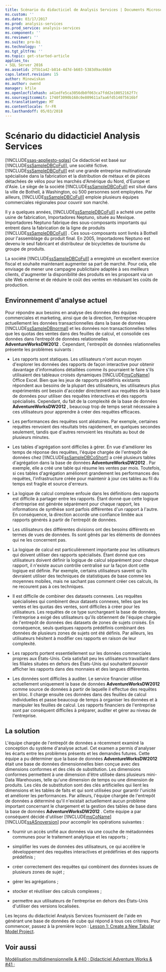 ```yaml
---
title: Scénario du didacticiel de Analysis Services | Documents Microsoft
ms.custom: ''
ms.date: 03/17/2017
ms.prod: analysis-services
ms.prod_service: analysis-services
ms.component: ''
ms.reviewer: ''
ms.suite: pro-bi
ms.technology: ''
ms.tgt_pltfrm: ''
ms.topic: get-started-article
applies_to:
- SQL Server 2016
ms.assetid: 2f5b1a42-b814-4d7d-b603-5383d9ac66b9
caps.latest.revision: 15
author: Minewiskan
ms.author: owend
manager: kfile
ms.openlocfilehash: a41edfe5ca3056db0f063ca7fdd2e10052162f7c
ms.sourcegitcommit: 1740f3090b168c0e809611a7aa6fd514075616bf
ms.translationtype: MT
ms.contentlocale: fr-FR
ms.lasthandoff: 05/03/2018
---
```

# <a name="analysis-services-tutorial-scenario"></a>Scénario du didacticiel Analysis Services
[!INCLUDE[ssas-appliesto-sqlas](../includes/ssas-appliesto-sqlas.md)]
Ce didacticiel est basé sur [!INCLUDE[ssSampleDBCoFull](../includes/sssampledbcofull-md.md)], une société fictive. [!INCLUDE[ssSampleDBCoFull](../includes/sssampledbcofull-md.md)] est une grande entreprise multinationale spécialisée dans la fabrication et la distribution de métaux et de pièces détachées de vélos pour les marchés d'Amérique du Nord, d'Europe et d'Asie. Le siège de la société [!INCLUDE[ssSampleDBCoFull](../includes/sssampledbcofull-md.md)] est situé dans la ville de Bothell, à Washington, où 500 personnes sont employées. Par ailleurs, [!INCLUDE[ssSampleDBCoFull](../includes/sssampledbcofull-md.md)] emploie plusieurs équipes commerciales régionales pour couvrir son marché.  
  
Il y a quelques années, [!INCLUDE[ssSampleDBCoFull](../includes/sssampledbcofull-md.md)] a acheté une petite usine de fabrication, Importadores Neptuno, située au Mexique. Importadores Neptuno fabrique des sous-composants importants qui entrent dans la fabrication de la ligne de produits [!INCLUDE[ssSampleDBCoFull](../includes/sssampledbcofull-md.md)] . Ces sous-composants sont livrés à Bothell pour l'assemblage du produit final. En 2005, Importadores Neptuno est devenu le seul fabricant et distributeur de bicyclettes de tourisme du groupe de produits.  
  
La société [!INCLUDE[ssSampleDBCoFull](../includes/sssampledbcofull-md.md)] a enregistré un excellent exercice fiscal et souhaite maintenant augmenter sa part de marché. Pour cela, elle envisage de mener une campagne publicitaire adaptée à ses meilleurs clients, d'augmenter la disponibilité des produits en les proposant via un site Web externe et de réduire le coût des ventes en réduisant les coûts de production.  
  
## <a name="current-analysis-environment"></a>Environnement d'analyse actuel  
Pour répondre aux besoins en analyse des données des équipes commerciales et marketing, ainsi que de la direction, l’entreprise récupère actuellement les données transactionnelles dans la base de données [!INCLUDE[ssSampleDBnormal](../includes/sssampledbnormal-md.md)] et les données non transactionnelles telles que les quotas des ventes dans des feuilles de calcul, et consolide ces données dans l’entrepôt de données relationnelles **AdventureWorksDW2012** . Cependant, l'entrepôt de données relationnelles présente les problèmes suivants :  
  
-   Les rapports sont statiques. Les utilisateurs n'ont aucun moyen d'explorer les données des rapports de façon interactive pour obtenir davantage d'informations détaillées comme ils pourraient le faire s'ils utilisaient des tableaux croisés dynamiques [!INCLUDE[msCoName](../includes/msconame-md.md)] Office Excel. Bien que les jeux de rapports prédéfinis existants répondent aux besoins de la plupart des utilisateurs, les utilisateurs plus expérimentés ont besoin d'accéder directement aux requêtes de la base de données pour utiliser des requêtes interactives et des rapports spécialisés. Cependant, du fait de la complexité de la base de données **AdventureWorksDW2012** , beaucoup trop de temps serait nécessaire à ces utilisateurs pour apprendre à créer des requêtes efficaces.  
  
-   Les performances des requêtes sont aléatoires. Par exemple, certaines requêtes renvoient des résultats très rapidement, en quelques secondes seulement, tandis que d'autres renvoient les résultats au bout de plusieurs minutes.  
  
-   Les tables d'agrégation sont difficiles à gérer. En vue d'améliorer les temps de réponse des requêtes, l'équipe chargée de l'entrepôt de données chez [!INCLUDE[ssSampleDBCoShort](../includes/sssampledbcoshort-md.md)] a créé plusieurs tables d'agrégation dans la base de données **AdventureWorksDW2012** . Par exemple, elle a créé une table qui résume les ventes par mois. Toutefois, si ces tables d'agrégation améliorent grandement les performances des requêtes, l'infrastructure créée pour maintenir à jour ces tables au fil du temps est fragile et source d'erreurs.  
  
-   La logique de calcul complexe enfouie dans les définitions des rapports est difficile à partager entre les rapports. Étant donné que cette logique d'entreprise est générée séparément pour chaque rapport, les informations de synthèse sont parfois différentes d'un rapport à l'autre. En conséquence, la direction accorde une confiance limitée aux rapports générés à partir de l'entrepôt de données.  
  
-   Les utilisateurs des différentes divisions ont des besoins différents en termes de vues de données. Ils sont gênés par les éléments de données qui ne les concernent pas.  
  
-   La logique de calcul est particulièrement importante pour les utilisateurs qui doivent utiliser des rapports spécialisés. Étant donné que ces utilisateurs doivent définir la logique de calcul séparément pour chaque rapport, il n'existe aucun contrôle centralisé sur la façon dont cette logique est définie. Par exemple, certains utilisateurs savent qu'ils devraient utiliser des techniques de statistiques de base comme les moyennes mobiles, mais ne sachant pas comment créer ces calculs, ils ne recourent pas à ces techniques.  
  
-   Il est difficile de combiner des datasets connexes. Les requêtes spécialisées qui combinent deux datasets connexes, telles que les ventes et les quotas des ventes, sont difficiles à créer pour les utilisateurs. Les requêtes de ce type surchargeant la base de données, l'entreprise a exigé des utilisateurs qu'ils obtiennent de l'équipe chargée de l'entrepôt de données des datasets de zones de sujets croisés. En conséquence, seuls quelques rapports prédéfinis combinant des données de plusieurs zones de sujets ont été définis. Par ailleurs, les utilisateurs hésitent à modifier ces rapports en raison de leur complexité.  
  
-   Les rapports portent essentiellement sur les données commerciales propres aux États-Unis. Cela satisfait peu les utilisateurs travaillant dans les filiales situées en dehors des États-Unis qui souhaitent pouvoir afficher les rapports dans des monnaies et des langues différentes.  
  
-   Les données sont difficiles à auditer. Le service financier utilise actuellement uniquement la base de données **AdventureWorksDW2012** comme source de données à partir de laquelle il effectue des requêtes en bloc. Il charge ensuite ces données dans des feuilles de calcul individuelles et passe beaucoup de temps à organiser les données et à manipuler les feuilles de calcul. Les rapports financiers de l'entreprise sont par conséquent difficiles à préparer, auditer et gérer au niveau de l'entreprise.  
  
## <a name="the-solution"></a>La solution  
L'équipe chargée de l'entrepôt de données a récemment examiné la conception du système d'analyse actuel. Cet examen a permis d'analyser les écarts entre les problèmes présents et les demandes futures. Cette équipe a pu déterminer que la base de données **AdventureWorksDW2012** était une base de données dimensionnelles bien conçue avec des dimensions conformes et des clés de substitution. Les dimensions conformes permettent à une dimension d'être utilisée dans plusieurs mini-Data Warehouses, telle qu'une dimension de temps ou une dimension de produits. Les clés de substitution sont des clés artificielles qui lient les dimensions et les tables de faits et qui sont utilisées pour garantir l'unicité et améliorer les performances. Par ailleurs, l'équipe chargée de l'entrepôt de données a déterminé qu'il n'existait actuellement aucun problème important concernant le chargement et la gestion des tables de base dans la base de données **AdventureWorksDW2012** . Cette équipe a par conséquent décidé d'utiliser [!INCLUDE[msCoName](../includes/msconame-md.md)] [!INCLUDE[ssASnoversion](../includes/ssasnoversion-md.md)] pour accomplir les opérations suivantes :  
  
-   fournir un accès unifié aux données via une couche de métadonnées communes pour le traitement analytique et les rapports ;  
  
-   simplifier les vues de données des utilisateurs, ce qui accélère le développement des requêtes interactives et prédéfinies et des rapports prédéfinis ;  
  
-   créer correctement des requêtes qui combinent des données issues de plusieurs zones de sujet ;  
  
-   gérer les agrégations ;  
  
-   stocker et réutiliser des calculs complexes ;  
  
-   permettre aux utilisateurs de l'entreprise en dehors des États-Unis d'utiliser des versions localisées.  
  
Les leçons du didacticiel Analysis Services fournissent de l'aide en générant une base de données de cube qui répond à tous ces critères. Pour commencer, passez à la première leçon : [Lesson 1: Create a New Tabular Model Project](../analysis-services/lesson-1-create-a-new-tabular-model-project.md).  
  
## <a name="see-also"></a>Voir aussi  
[Modélisation multidimensionnelle & #40 ; Didacticiel Adventure Works & #41 ;](../analysis-services/multidimensional-modeling-adventure-works-tutorial.md)  
  
  
  
